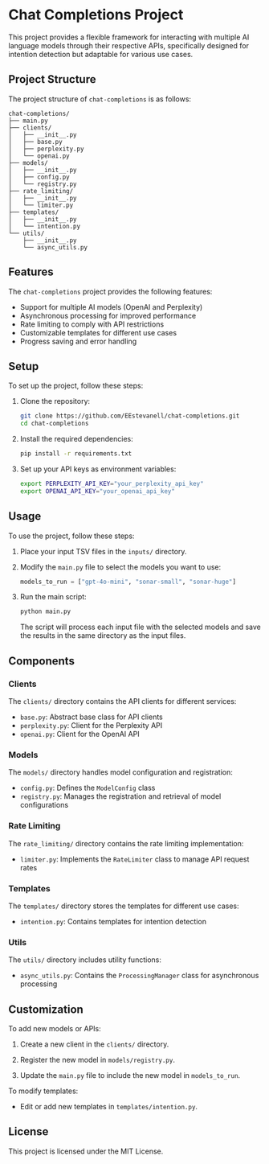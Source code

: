 # Chat Completions Project

This project provides a flexible framework for interacting with multiple AI language models through their respective APIs, specifically designed for intention detection but adaptable for various use cases.

## Project Structure

The project structure of `chat-completions` is as follows:

```
chat-completions/
├── main.py
├── clients/
│   ├── __init__.py
│   ├── base.py
│   ├── perplexity.py
│   └── openai.py
├── models/
│   ├── __init__.py
│   ├── config.py
│   └── registry.py
├── rate_limiting/
│   ├── __init__.py
│   └── limiter.py
├── templates/
│   ├── __init__.py
│   └── intention.py
└── utils/
    ├── __init__.py
    └── async_utils.py
```

## Features

The `chat-completions` project provides the following features:

- Support for multiple AI models (OpenAI and Perplexity)
- Asynchronous processing for improved performance
- Rate limiting to comply with API restrictions
- Customizable templates for different use cases
- Progress saving and error handling

## Setup

To set up the project, follow these steps:

1. Clone the repository:
   ```bash
   git clone https://github.com/EEstevanell/chat-completions.git
   cd chat-completions
   ```

2. Install the required dependencies:
   ```bash
   pip install -r requirements.txt
   ```

3. Set up your API keys as environment variables:
   ```bash
   export PERPLEXITY_API_KEY="your_perplexity_api_key"
   export OPENAI_API_KEY="your_openai_api_key"
   ```

## Usage

To use the project, follow these steps:

1. Place your input TSV files in the `inputs/` directory.

2. Modify the `main.py` file to select the models you want to use:
   ```python
   models_to_run = ["gpt-4o-mini", "sonar-small", "sonar-huge"]
   ```

3. Run the main script:
   ```bash
   python main.py
   ```

   The script will process each input file with the selected models and save the results in the same directory as the input files.

## Components

### Clients

The `clients/` directory contains the API clients for different services:

- `base.py`: Abstract base class for API clients
- `perplexity.py`: Client for the Perplexity API
- `openai.py`: Client for the OpenAI API

### Models

The `models/` directory handles model configuration and registration:

- `config.py`: Defines the `ModelConfig` class
- `registry.py`: Manages the registration and retrieval of model configurations

### Rate Limiting

The `rate_limiting/` directory contains the rate limiting implementation:

- `limiter.py`: Implements the `RateLimiter` class to manage API request rates

### Templates

The `templates/` directory stores the templates for different use cases:

- `intention.py`: Contains templates for intention detection

### Utils

The `utils/` directory includes utility functions:

- `async_utils.py`: Contains the `ProcessingManager` class for asynchronous processing

## Customization

To add new models or APIs:

1. Create a new client in the `clients/` directory.

2. Register the new model in `models/registry.py`.

3. Update the `main.py` file to include the new model in `models_to_run`.

To modify templates:

- Edit or add new templates in `templates/intention.py`.

## License

This project is licensed under the MIT License.

